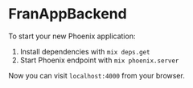 # FranAppBackend

To start your new Phoenix application:

1. Install dependencies with `mix deps.get`
2. Start Phoenix endpoint with `mix phoenix.server`

Now you can visit `localhost:4000` from your browser.
